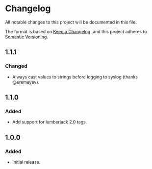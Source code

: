# Changelog
All notable changes to this project will be documented in this file.

The format is based on [Keep a Changelog](https://keepachangelog.com/en/1.0.0/),
and this project adheres to [Semantic Versioning](https://semver.org/spec/v2.0.0.html).

## 1.1.1

### Changed

- Always cast values to strings before logging to syslog (thanks @eremeyev).

## 1.1.0

### Added

- Add support for lumberjack 2.0 tags.

## 1.0.0

### Added

- Initial release.